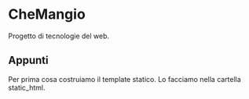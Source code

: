 # CheMangio #
Progetto di tecnologie del web.

## Appunti ##
Per prima cosa costruiamo il template statico. Lo facciamo nella cartella static_html.
